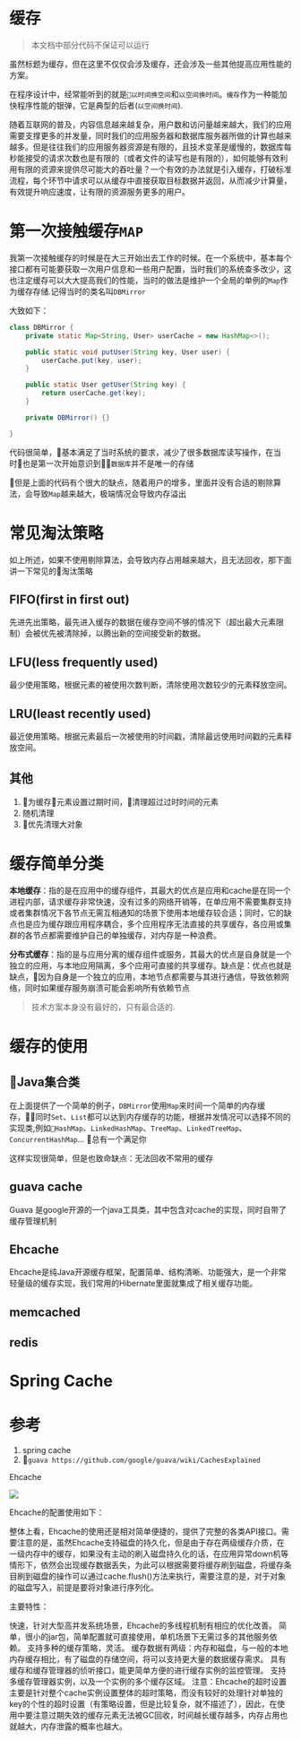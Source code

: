 # 缓存

> 本文档中部分代码不保证可以运行

虽然标题为缓存，但在这里不仅仅会涉及缓存，还会涉及一些其他提高应用性能的方案。

在程序设计中，经常能听到的就是`以时间换空间`和`以空间换时间`。`缓存`作为一种能加快程序性能的银弹，它是典型的后者(`以空间换时间`).

随着互联网的普及，内容信息越来越复杂，用户数和访问量越来越大，我们的应用需要支撑更多的并发量，同时我们的应用服务器和数据库服务器所做的计算也越来越多。但是往往我们的应用服务器资源是有限的，且技术变革是缓慢的，数据库每秒能接受的请求次数也是有限的（或者文件的读写也是有限的），如何能够有效利用有限的资源来提供尽可能大的吞吐量？一个有效的办法就是引入缓存，打破标准流程，每个环节中请求可以从缓存中直接获取目标数据并返回，从而减少计算量，有效提升响应速度，让有限的资源服务更多的用户。

# 第一次接触缓存`MAP`

我第一次接触缓存的时候是在大三开始出去工作的时候。在一个系统中，基本每个接口都有可能要获取一次用户信息和一些用户配置，当时我们的系统查多改少，这也注定缓存可以大大提高我们的性能，当时的做法是维护一个全局的单例的`Map`作为缓存存储.记得当时的类名叫`DBMirror`

大致如下：
```java
class DBMirror {
    private static Map<String, User> userCache = new HashMap<>();

    public static void putUser(String key, User user) {
        userCache.put(key, user);
    }

    public static User getUser(String key) {
        return userCache.get(key);
    } 

    private DBMirror() {}

}
```

代码很简单，基本满足了当时系统的要求，减少了很多数据库读写操作，在当时也是第一次开始意识到`数据库`并不是唯一的存储

但是上面的代码有个很大的缺点，随着用户的增多，里面并没有合适的剔除算法，会导致`Map`越来越大，极端情况会导致内存溢出

# 常见淘汰策略

如上所述，如果不使用剔除算法，会导致内存占用越来越大，且无法回收，那下面讲一下常见的淘汰策略

## FIFO(first in first out)
先进先出策略，最先进入缓存的数据在缓存空间不够的情况下（超出最大元素限制）会被优先被清除掉，以腾出新的空间接受新的数据。

## LFU(less frequently used)
最少使用策略，根据元素的被使用次数判断，清除使用次数较少的元素释放空间。

## LRU(least recently used)
最近使用策略，根据元素最后一次被使用的时间戳，清除最远使用时间戳的元素释放空间。

## 其他
1. 为缓存元素设置过期时间，清理超过过时时间的元素
1. 随机清理
1. 优先清理大对象

# 缓存简单分类

**本地缓存**：指的是在应用中的缓存组件，其最大的优点是应用和cache是在同一个进程内部，请求缓存非常快速，没有过多的网络开销等，在单应用不需要集群支持或者集群情况下各节点无需互相通知的场景下使用本地缓存较合适；同时，它的缺点也是应为缓存跟应用程序耦合，多个应用程序无法直接的共享缓存，各应用或集群的各节点都需要维护自己的单独缓存，对内存是一种浪费。

**分布式缓存**：指的是与应用分离的缓存组件或服务，其最大的优点是自身就是一个独立的应用，与本地应用隔离，多个应用可直接的共享缓存。缺点是：优点也就是缺点，因为自身是一个独立的应用，本地节点都需要与其进行通信，导致依赖网络，同时如果缓存服务崩溃可能会影响所有依赖节点

> 技术方案本身没有最好的，只有最合适的.

# 缓存的使用

## Java集合类

在上面提供了一个简单的例子，`DBMirror`使用`Map`来时间一个简单的内存缓存，同时`Set`、`List`都可以达到内存缓存的功能，根据并发情况可以选择不同的实现类,例如`HashMap`、`LinkedHashMap`、`TreeMap`、`LinkedTreeMap`、`ConcurrentHashMap`... 总有一个满足你

这样实现很简单，但是也致命缺点：无法回收不常用的缓存

## guava cache

Guava 是google开源的一个java工具类，其中包含对cache的实现，同时自带了缓存管理机制

## Ehcache

Ehcache是纯Java开源缓存框架，配置简单、结构清晰、功能强大，是一个非常轻量级的缓存实现，我们常用的Hibernate里面就集成了相关缓存功能。

## memcached

## redis

# Spring Cache




# 





# 参考
1. spring cache
2. `guava https://github.com/google/guava/wiki/CachesExplained`






Ehcache

![](https://awps-assets.meituan.net/mit-x/blog-images-bundle-2017/b810d158.png)


Ehcache的配置使用如下：

<ehcache>
<!-- 指定一个文件目录，当Ehcache把数据写到硬盘上时，将把数据写到这个文件目录下 -->
<diskStore path="java.io.tmpdir"/>

<!-- 设定缓存的默认数据过期策略 -->
<defaultCache
        maxElementsInMemory="10000"
        eternal="false"
        overflowToDisk="true"
        timeToIdleSeconds="0"
        timeToLiveSeconds="0"
        diskPersistent="false"
        diskExpiryThreadIntervalSeconds="120"/>

<!--  
    设定具体的命名缓存的数据过期策略

    cache元素的属性：
        name：缓存名称

        maxElementsInMemory：内存中最大缓存对象数

        maxElementsOnDisk：硬盘中最大缓存对象数，若是0表示无穷大

        eternal：true表示对象永不过期，此时会忽略timeToIdleSeconds和timeToLiveSeconds属性，默认为false

        overflowToDisk：true表示当内存缓存的对象数目达到了maxElementsInMemory界限后，会把溢出的对象写到硬盘缓存中。注意：如果缓存的对象要写入到硬盘中的话，则该对象必须实现了Serializable接口才行。

        diskSpoolBufferSizeMB：磁盘缓存区大小，默认为30MB。每个Cache都应该有自己的一个缓存区。

        diskPersistent：是否缓存虚拟机重启期数据

        diskExpiryThreadIntervalSeconds：磁盘失效线程运行时间间隔，默认为120秒

        timeToIdleSeconds： 设定允许对象处于空闲状态的最长时间，以秒为单位。当对象自从最近一次被访问后，如果处于空闲状态的时间超过了timeToIdleSeconds属性值，这个对象就会过期，EHCache将把它从缓存中清空。只有当eternal属性为false，该属性才有效。如果该属性值为0，则表示对象可以无限期地处于空闲状态

        timeToLiveSeconds：设定对象允许存在于缓存中的最长时间，以秒为单位。当对象自从被存放到缓存中后，如果处于缓存中的时间超过了 timeToLiveSeconds属性值，这个对象就会过期，Ehcache将把它从缓存中清除。只有当eternal属性为false，该属性才有效。如果该属性值为0，则表示对象可以无限期地存在于缓存中。timeToLiveSeconds必须大于timeToIdleSeconds属性，才有意义

        memoryStoreEvictionPolicy：当达到maxElementsInMemory限制时，Ehcache将会根据指定的策略去清理内存。可选策略有：LRU（最近最少使用，默认策略）、FIFO（先进先出）、LFU（最少访问次数）。
-->
<cache name="CACHE1"
       maxElementsInMemory="1000"
       eternal="true"
       overflowToDisk="true"/>  

<cache name="CACHE2"
    maxElementsInMemory="1000"
    eternal="false"
    timeToIdleSeconds="200"
    timeToLiveSeconds="4000"
    overflowToDisk="true"/>
</ehcache>
整体上看，Ehcache的使用还是相对简单便捷的，提供了完整的各类API接口。需要注意的是，虽然Ehcache支持磁盘的持久化，但是由于存在两级缓存介质，在一级内存中的缓存，如果没有主动的刷入磁盘持久化的话，在应用异常down机等情形下，依然会出现缓存数据丢失，为此可以根据需要将缓存刷到磁盘，将缓存条目刷到磁盘的操作可以通过cache.flush()方法来执行，需要注意的是，对于对象的磁盘写入，前提是要将对象进行序列化。

主要特性：

快速，针对大型高并发系统场景，Ehcache的多线程机制有相应的优化改善。
简单，很小的jar包，简单配置就可直接使用，单机场景下无需过多的其他服务依赖。
支持多种的缓存策略，灵活。
缓存数据有两级：内存和磁盘，与一般的本地内存缓存相比，有了磁盘的存储空间，将可以支持更大量的数据缓存需求。
具有缓存和缓存管理器的侦听接口，能更简单方便的进行缓存实例的监控管理。
支持多缓存管理器实例，以及一个实例的多个缓存区域。
注意：Ehcache的超时设置主要是针对整个cache实例设置整体的超时策略，而没有较好的处理针对单独的key的个性的超时设置（有策略设置，但是比较复杂，就不描述了），因此，在使用中要注意过期失效的缓存元素无法被GC回收，时间越长缓存越多，内存占用也就越大，内存泄露的概率也越大。




